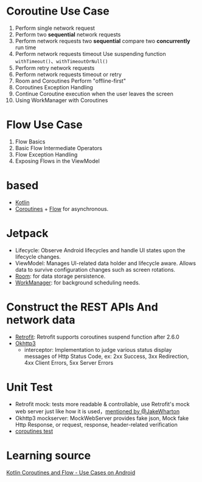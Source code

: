 
# Coroutine Use Case
1. Perform single network request
2. Perform two **sequential** network requests
3. Perform network requests two **sequential** compare two **concurrently** run time
4. Perform network requests timeout Use suspending function `withTimeout()`、`withTimeoutOrNull()`
5. Perform retry network requests 
6. Perform network requests timeout or retry
7. Room and Coroutines Perform "offline-first"
8. Coroutines Exception Handling
9. Continue Coroutine execution when the user leaves the screen
10. Using WorkManager with Coroutines

# Flow Use Case
1. Flow Basics
2. Basic Flow Intermediate Operators
3. Flow Exception Handling
4. Exposing Flows in the ViewModel

# based
- [Kotlin](https://kotlinlang.org/) 
- [Coroutines](https://github.com/Kotlin/kotlinx.coroutines) + [Flow](https://kotlin.github.io/kotlinx.coroutines/kotlinx-coroutines-core/kotlinx.coroutines.flow/) for asynchronous.

# Jetpack
- Lifecycle: Observe Android lifecycles and handle UI states upon the lifecycle changes.
- ViewModel: Manages UI-related data holder and lifecycle aware. Allows data to survive configuration changes such as screen rotations.
- [Room](https://developer.android.com/topic/libraries/architecture/room): for data storage persistence.
- [WorkManager](https://developer.android.com/topic/libraries/architecture/workmanager): for background scheduling needs.

# Construct the REST APIs And network data
- [Retrofit](https://github.com/square/retrofit): Retrofit supports coroutines suspend function after 2.6.0
- [Okhttp3](https://github.com/square/okhttp) 
  - interceptor: Implementation to judge various status display messages of Http Status Code, ex: 2xx Success, 3xx Redirection, 4xx Client Errors, 5xx Server Errors 

# Unit Test
- Retrofit mock: tests more readable & controllable, use Retrofit's mock web server just like how it is used，[mentioned by @JakeWharton](https://github.com/square/retrofit/issues/1413#issuecomment-168905741) 
- Okhttp3 mockserver: MockWebServer provides fake json, Mock fake Http Response, or request, response, header-related verification
- [coroutines test](https://developer.android.com/kotlin/coroutines/test#additional-resources)

# Learning source
[Kotlin Coroutines and Flow - Use Cases on Android](https://github.com/LukasLechnerDev/Kotlin-Coroutines-and-Flow-UseCases-on-Android?tab=readme-ov-file)
